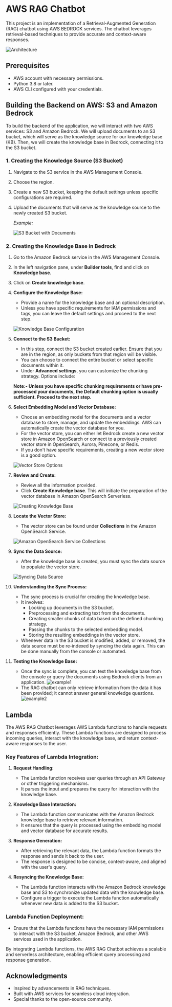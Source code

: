 # AWS RAG Chatbot

This project is an implementation of a Retrieval-Augmented Generation (RAG) chatbot using AWS BEDROCK services. The chatbot leverages retrieval-based techniques to provide accurate and context-aware responses.

![Architecture](https://github.com/kishore1919/aws_rag_chatbot/blob/main/images/AWS%20RAG%20Chat%20bot.png?raw=true)

## Prerequisites

- AWS account with necessary permissions.
- Python 3.8 or later.
- AWS CLI configured with your credentials.

## Building the Backend on AWS: S3 and Amazon Bedrock

To build the backend of the application, we will interact with two AWS services: S3 and Amazon Bedrock. We will upload documents to an S3 bucket, which will serve as the knowledge source for our knowledge base (KB). Then, we will create the knowledge base in Bedrock, connecting it to the S3 bucket.

### 1. Creating the Knowledge Source (S3 Bucket)

1.  Navigate to the S3 service in the AWS Management Console.
2.  Choose the region.
3.  Create a new S3 bucket, keeping the default settings unless specific configurations are required.
4.  Upload the documents that will serve as the knowledge source to the newly created S3 bucket.

    _Example:_

    ![S3 Bucket with Documents](https://github.com/kishore1919/aws_rag_chatbot/blob/main/images/10.jpeg?raw=true)

### 2. Creating the Knowledge Base in Bedrock

1.  Go to the Amazon Bedrock service in the AWS Management Console.
2.  In the left navigation pane, under **Builder tools**, find and click on **Knowledge base**.
3.  Click on **Create knowledge base**.

4.  **Configure the Knowledge Base:**

    - Provide a name for the knowledge base and an optional description.
    - Unless you have specific requirements for IAM permissions and tags, you can leave the default settings and proceed to the next step.

    ![Knowledge Base Configuration](https://github.com/kishore1919/aws_rag_chatbot/blob/main/images/6.jpeg?raw=true)

5.  **Connect to the S3 Bucket:**

    - In this step, connect the S3 bucket created earlier. Ensure that you are in the region, as only buckets from that region will be visible.
    - You can choose to connect the entire bucket or select specific documents within it.
    - Under **Advanced settings**, you can customize the chunking strategy. Options include:

    **Note:- Unless you have specific chunking requirements or have pre-processed your documents, the **Default chunking** option is usually sufficient. Proceed to the next step.**


6.  **Select Embedding Model and Vector Database:**

    - Choose an embedding model for the documents and a vector database to store, manage, and update the embeddings. AWS can automatically create the vector database for you.
    - For the vector store, you can either let Bedrock create a new vector store in Amazon OpenSearch or connect to a previously created vector store in OpenSearch, Aurora, Pinecone, or Redis.
    - If you don't have specific requirements, creating a new vector store is a good option.

    ![Vector Store Options](https://github.com/kishore1919/aws_rag_chatbot/blob/main/images/9.jpeg?raw=true)

7.  **Review and Create:**

    - Review all the information provided.
    - Click **Create Knowledge base**. This will initiate the preparation of the vector database in Amazon OpenSearch Serverless.

    ![Creating Knowledge Base](https://github.com/kishore1919/aws_rag_chatbot/blob/main/images/7.jpeg?raw=true)

8.  **Locate the Vector Store:**

    - The vector store can be found under **Collections** in the Amazon OpenSearch Service.

    ![Amazon OpenSearch Service Collections](https://github.com/kishore1919/aws_rag_chatbot/blob/main/images/1.jpeg?raw=true)

9.  **Sync the Data Source:**

    - After the knowledge base is created, you must sync the data source to populate the vector store.

    ![Syncing Data Source](https://github.com/kishore1919/aws_rag_chatbot/blob/main/images/4.jpeg?raw=true)

10. **Understanding the Sync Process:**

    - The sync process is crucial for creating the knowledge base.
    - It involves:
      - Looking up documents in the S3 bucket.
      - Preprocessing and extracting text from the documents.
      - Creating smaller chunks of data based on the defined chunking strategy.
      - Passing the chunks to the selected embedding model.
      - Storing the resulting embeddings in the vector store.
    - Whenever data in the S3 bucket is modified, added, or removed, the data source must be re-indexed by syncing the data again. This can be done manually from the console or automated.

11. **Testing the Knowledge Base:**
    - Once the sync is complete, you can test the knowledge base from the console or query the documents using Bedrock clients from an application.
    ![example1](https://github.com/kishore1919/aws_rag_chatbot/blob/main/images/screenshot-1.png?raw=true)
    - The RAG chatbot can only retrieve information from the data it has been provided; it cannot answer general knowledge questions.
    ![example2](https://github.com/kishore1919/aws_rag_chatbot/blob/main/images/screenshot-2.png?raw=true)

## Lambda

The AWS RAG Chatbot leverages AWS Lambda functions to handle requests and responses efficiently. These Lambda functions are designed to process incoming queries, interact with the knowledge base, and return context-aware responses to the user.

### Key Features of Lambda Integration:

1. **Request Handling:**
    - The Lambda function receives user queries through an API Gateway or other triggering mechanisms.
    - It parses the input and prepares the query for interaction with the knowledge base.

2. **Knowledge Base Interaction:**
    - The Lambda function communicates with the Amazon Bedrock knowledge base to retrieve relevant information.
    - It ensures that the query is processed using the embedding model and vector database for accurate results.

3. **Response Generation:**
    - After retrieving the relevant data, the Lambda function formats the response and sends it back to the user.
    - The response is designed to be concise, context-aware, and aligned with the user's query.

4. **Resyncing the Knowledge Base:**
    - The Lambda function interacts with the Amazon Bedrock knowledge base and S3 to synchronize updated data with the knowledge base.
    - Configure a trigger to execute the Lambda function automatically whenever new data is added to the S3 bucket.

### Lambda Function Deployment:

- Ensure that the Lambda functions have the necessary IAM permissions to interact with the S3 bucket, Amazon Bedrock, and other AWS services used in the application.

By integrating Lambda functions, the AWS RAG Chatbot achieves a scalable and serverless architecture, enabling efficient query processing and response generation.


## Acknowledgments

- Inspired by advancements in RAG techniques.
- Built with AWS services for seamless cloud integration.
- Special thanks to the open-source community.
